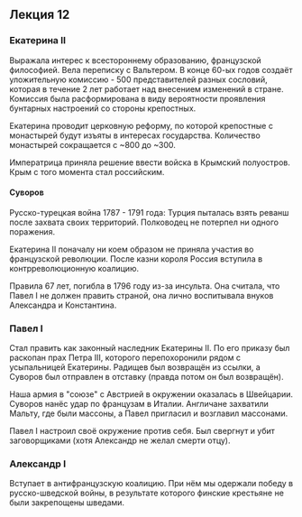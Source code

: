 ## Лекция 12

### Екатерина II

Выражала интерес к всестороннему образованию, французской философией. Вела переписку с Вальтером.
В конце 60-ых годов создаёт уложительную комиссию - 500 представителей разных сословий, которая в
течение 2 лет работает над внесением изменений в стране. Комиссия была расформирована в виду
вероятности проявления бунтарных настроений со стороны крепостных.

Екатерина проводит церковную реформу, по которой крепостные с монастырей будут изъяты в интересах
государства. Количество монастырей сокращается с ~800 до ~300.

Императрица приняла решение ввести войска в Крымский полуостров. Крым с того момента стал
российским.

#### Суворов

Русско-турецкая война 1787 - 1791 года: Турция пыталась взять реванш после захвата своих территорий.
Полководец не потерпел ни одного поражения.

Екатерина II поначалу ни коем образом не приняла участия во французской революции. После казни
короля Россия вступила в контрреволюционную коалицию.

Правила 67 лет, погибла в 1796 году из-за инсульта. Она считала, что Павел I не должен править
страной, она лично воспитывала внуков Александра и Константина.

### Павел I

Стал править как законный наследник Екатерины II. По его приказу был раскопан прах Петра III,
которого перепохоронили рядом с усыпальницей Екатерины. Радищев был возвращён из ссылки, а Суворов
был отправлен в отставку (правда потом он был возвращён).

Наша армия в "союзе" с Австрией в окружении оказалась в Швейцарии. Суворов нанёс удар по французам в
Италии. Англичане захватили Мальту, где были массоны, а Павел пригласил и возглавил массонами.

Павел I настроил своё окружение против себя. Был свергнут и убит заговорщиками (хотя Александр не
желал смерти отцу).

### Александр I

Вступает в антифранцузскую коалицию. При нём мы одержали победу в русско-шведской войны, в
результате которого финские крестьяне не были закрепощены шведами.
